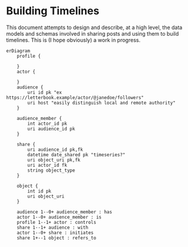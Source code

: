 ﻿# Building Timelines

This document attempts to design and describe, at a high level, the data models and schemas involved in sharing posts and using them to build timelines. This is (I hope obviously) a work in progress.

```mermaid
erDiagram
    profile {

    }
    actor {

    }
    audience {
        uri id pk "ex https://letterbook.example/actor/@janedoe/followers"
        uri host "easily distinguish local and remote authority"
    }

    audience_member {
        int actor_id pk
        uri audience_id pk
    }

    share {
        uri audience_id pk,fk
        datetime date_shared pk "timeseries?"
        uri object_uri pk,fk
        uri actor_id fk
        string object_type
    }

    object {
        int id pk
        uri object_uri
    }

    audience 1--0+ audience_member : has
    actor 1--0+ audience_member : is
    profile 1--1+ actor : controls
    share 1--1+ audience : with
    actor 1--0+ share : initiates
    share 1+--1 object : refers_to
```